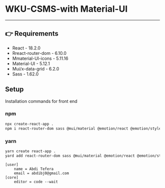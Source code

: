 # WKU-CSMS-with Material-UI

---

## 👉 Requirements

- React - 18.2.0
- Rreact-router-dom - 6.10.0
- Mmaterial-UI-icons - 5.11.16
- Material-UI - 5.12.1
- Mui/x-data-grid - 6.2.0
- Sass - 1.62.0

## Setup

Installation commands for front end

### npm

```sh
npx create-react-app .
npm i react-router-dom sass @mui/material @emotion/react @emotion/styled @mui/icons-material @mui/x-data-grid
```

### yarn

```sh
yarn create react-app .
yard add react-router-dom sass @mui/material @emotion/react @emotion/styled @mui/icons-material @mui/x-data-grid
```
```
[user]
	name = Abdi Tefera
	email = abdibj0@gmail.com
[core]
	editor = code --wait
```



